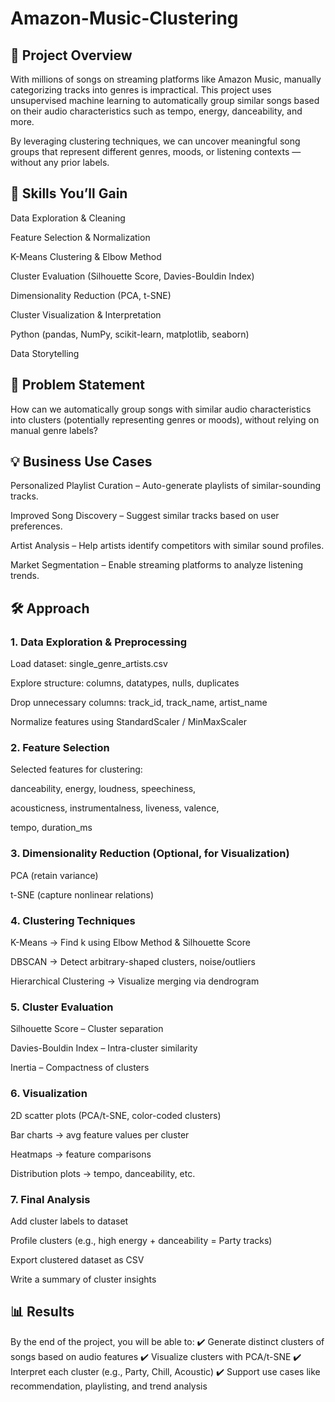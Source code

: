 # Amazon-Music-Clustering

## 📌 Project Overview

With millions of songs on streaming platforms like Amazon Music, manually categorizing tracks into genres is impractical. This project uses unsupervised machine learning to automatically group similar songs based on their audio characteristics such as tempo, energy, danceability, and more.

By leveraging clustering techniques, we can uncover meaningful song groups that represent different genres, moods, or listening contexts — without any prior labels.

## 🚀 Skills You’ll Gain

Data Exploration & Cleaning

Feature Selection & Normalization

K-Means Clustering & Elbow Method

Cluster Evaluation (Silhouette Score, Davies-Bouldin Index)

Dimensionality Reduction (PCA, t-SNE)

Cluster Visualization & Interpretation

Python (pandas, NumPy, scikit-learn, matplotlib, seaborn)

Data Storytelling

## 🎯 Problem Statement

How can we automatically group songs with similar audio characteristics into clusters (potentially representing genres or moods), without relying on manual genre labels?

## 💡 Business Use Cases

Personalized Playlist Curation – Auto-generate playlists of similar-sounding tracks.

Improved Song Discovery – Suggest similar tracks based on user preferences.

Artist Analysis – Help artists identify competitors with similar sound profiles.

Market Segmentation – Enable streaming platforms to analyze listening trends.

## 🛠️ Approach
### 1. Data Exploration & Preprocessing

Load dataset: single_genre_artists.csv

Explore structure: columns, datatypes, nulls, duplicates

Drop unnecessary columns: track_id, track_name, artist_name

Normalize features using StandardScaler / MinMaxScaler

### 2. Feature Selection

Selected features for clustering:

danceability, energy, loudness, speechiness,

acousticness, instrumentalness, liveness, valence,

tempo, duration_ms

### 3. Dimensionality Reduction (Optional, for Visualization)

PCA (retain variance)

t-SNE (capture nonlinear relations)

### 4. Clustering Techniques

K-Means → Find k using Elbow Method & Silhouette Score

DBSCAN → Detect arbitrary-shaped clusters, noise/outliers

Hierarchical Clustering → Visualize merging via dendrogram

### 5. Cluster Evaluation

Silhouette Score – Cluster separation

Davies-Bouldin Index – Intra-cluster similarity

Inertia – Compactness of clusters

### 6. Visualization

2D scatter plots (PCA/t-SNE, color-coded clusters)

Bar charts → avg feature values per cluster

Heatmaps → feature comparisons

Distribution plots → tempo, danceability, etc.

### 7. Final Analysis

Add cluster labels to dataset

Profile clusters (e.g., high energy + danceability = Party tracks)

Export clustered dataset as CSV

Write a summary of cluster insights

## 📊 Results

By the end of the project, you will be able to:
✔️ Generate distinct clusters of songs based on audio features
✔️ Visualize clusters with PCA/t-SNE
✔️ Interpret each cluster (e.g., Party, Chill, Acoustic)
✔️ Support use cases like recommendation, playlisting, and trend analysis
